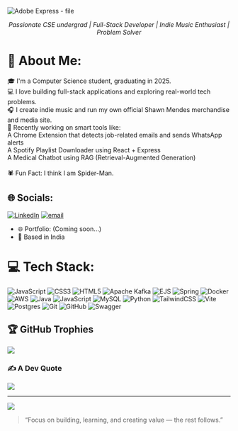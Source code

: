 ![Adobe Express - file](https://github.com/user-attachments/assets/c62d5dd0-1d6e-46d3-8a1d-5d40c54bfd08)


<p align="center">
  <em>Passionate CSE undergrad | Full-Stack Developer | Indie Music Enthusiast | Problem Solver</em>
</p>

# 💫 About Me:
🎓 I'm a Computer Science student, graduating in 2025.<br>💻 I love building full-stack applications and exploring real-world tech problems.<br>🎧 I create indie music and run my own official Shawn Mendes merchandise and media site.<br>🤖 Recently working on smart tools like:<br>A Chrome Extension that detects job-related emails and sends WhatsApp alerts<br>A Spotify Playlist Downloader using React + Express<br>A Medical Chatbot using RAG (Retrieval-Augmented Generation)<br><br>🕷️ Fun Fact: I think I am Spider-Man.


## 🌐 Socials:
[![LinkedIn](https://img.shields.io/badge/LinkedIn-%230077B5.svg?logo=linkedin&logoColor=white)](https://linkedin.com/in/bhagat-ayush) [![email](https://img.shields.io/badge/Email-D14836?logo=gmail&logoColor=white)](mailto:ayushbhagat1213@gmail.com) 
- 🌐 Portfolio: (Coming soon...)  
- 📍 Based in India

# 💻 Tech Stack:
![JavaScript](https://img.shields.io/badge/javascript-%23323330.svg?style=for-the-badge&logo=javascript&logoColor=%23F7DF1E) ![CSS3](https://img.shields.io/badge/css3-%231572B6.svg?style=for-the-badge&logo=css3&logoColor=white) ![HTML5](https://img.shields.io/badge/html5-%23E34F26.svg?style=for-the-badge&logo=html5&logoColor=white) ![Apache Kafka](https://img.shields.io/badge/Apache%20Kafka-000?style=for-the-badge&logo=apachekafka) ![EJS](https://img.shields.io/badge/ejs-%23B4CA65.svg?style=for-the-badge&logo=ejs&logoColor=black) ![Spring](https://img.shields.io/badge/spring-%236DB33F.svg?style=for-the-badge&logo=spring&logoColor=white) ![Docker](https://img.shields.io/badge/docker-%230db7ed.svg?style=for-the-badge&logo=docker&logoColor=white) ![AWS](https://img.shields.io/badge/AWS-%23FF9900.svg?style=for-the-badge&logo=amazon-aws&logoColor=white) ![Java](https://img.shields.io/badge/java-%23ED8B00.svg?style=for-the-badge&logo=openjdk&logoColor=white) ![JavaScript](https://img.shields.io/badge/javascript-%23323330.svg?style=for-the-badge&logo=javascript&logoColor=%23F7DF1E) ![MySQL](https://img.shields.io/badge/mysql-4479A1.svg?style=for-the-badge&logo=mysql&logoColor=white) ![Python](https://img.shields.io/badge/python-3670A0?style=for-the-badge&logo=python&logoColor=ffdd54) ![TailwindCSS](https://img.shields.io/badge/tailwindcss-%2338B2AC.svg?style=for-the-badge&logo=tailwind-css&logoColor=white) ![Vite](https://img.shields.io/badge/vite-%23646CFF.svg?style=for-the-badge&logo=vite&logoColor=white) ![Postgres](https://img.shields.io/badge/postgres-%23316192.svg?style=for-the-badge&logo=postgresql&logoColor=white) ![Git](https://img.shields.io/badge/git-%23F05033.svg?style=for-the-badge&logo=git&logoColor=white) ![GitHub](https://img.shields.io/badge/github-%23121011.svg?style=for-the-badge&logo=github&logoColor=white) ![Swagger](https://img.shields.io/badge/-Swagger-%23Clojure?style=for-the-badge&logo=swagger&logoColor=white)

## 🏆 GitHub Trophies
![](https://github-profile-trophy.vercel.app/?username=tarleak613&theme=radical&no-frame=false&no-bg=true&margin-w=4)

### ✍️ A Dev Quote
![](https://quotes-github-readme.vercel.app/api?type=horizontal&theme=dark)

---
[![](https://visitcount.itsvg.in/api?id=tarleak613&icon=0&color=0)](https://visitcount.itsvg.in)

> “Focus on building, learning, and creating value — the rest follows.”

